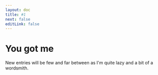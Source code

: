 ```yaml
---
layout: doc
title: #1
next: false
editLink: false
---
```


# You got me

New entries will be few and far between as I'm quite lazy and a bit of a wordsmith.
